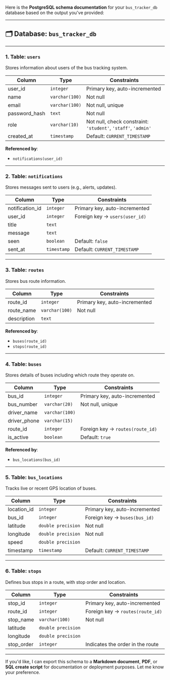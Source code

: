 Here is the **PostgreSQL schema documentation** for your `bus_tracker_db` database based on the output you've provided:

---

## 🗂️ Database: `bus_tracker_db`

---

### 1. **Table: `users`**

Stores information about users of the bus tracking system.

| Column         | Type           | Constraints                                                   |
| -------------- | -------------- | ------------------------------------------------------------- |
| user\_id       | `integer`      | Primary key, auto-incremented                                 |
| name           | `varchar(100)` | Not null                                                      |
| email          | `varchar(100)` | Not null, unique                                              |
| password\_hash | `text`         | Not null                                                      |
| role           | `varchar(10)`  | Not null, check constraint: `'student'`, `'staff'`, `'admin'` |
| created\_at    | `timestamp`    | Default: `CURRENT_TIMESTAMP`                                  |

**Referenced by**:

* `notifications(user_id)`

---

### 2. **Table: `notifications`**

Stores messages sent to users (e.g., alerts, updates).

| Column           | Type        | Constraints                    |
| ---------------- | ----------- | ------------------------------ |
| notification\_id | `integer`   | Primary key, auto-incremented  |
| user\_id         | `integer`   | Foreign key → `users(user_id)` |
| title            | `text`      |                                |
| message          | `text`      |                                |
| seen             | `boolean`   | Default: `false`               |
| sent\_at         | `timestamp` | Default: `CURRENT_TIMESTAMP`   |

---

### 3. **Table: `routes`**

Stores bus route information.

| Column      | Type           | Constraints                   |
| ----------- | -------------- | ----------------------------- |
| route\_id   | `integer`      | Primary key, auto-incremented |
| route\_name | `varchar(100)` | Not null                      |
| description | `text`         |                               |

**Referenced by**:

* `buses(route_id)`
* `stops(route_id)`

---

### 4. **Table: `buses`**

Stores details of buses including which route they operate on.

| Column        | Type           | Constraints                      |
| ------------- | -------------- | -------------------------------- |
| bus\_id       | `integer`      | Primary key, auto-incremented    |
| bus\_number   | `varchar(20)`  | Not null, unique                 |
| driver\_name  | `varchar(100)` |                                  |
| driver\_phone | `varchar(15)`  |                                  |
| route\_id     | `integer`      | Foreign key → `routes(route_id)` |
| is\_active    | `boolean`      | Default: `true`                  |

**Referenced by**:

* `bus_locations(bus_id)`

---

### 5. **Table: `bus_locations`**

Tracks live or recent GPS location of buses.

| Column       | Type               | Constraints                   |
| ------------ | ------------------ | ----------------------------- |
| location\_id | `integer`          | Primary key, auto-incremented |
| bus\_id      | `integer`          | Foreign key → `buses(bus_id)` |
| latitude     | `double precision` | Not null                      |
| longitude    | `double precision` | Not null                      |
| speed        | `double precision` |                               |
| timestamp    | `timestamp`        | Default: `CURRENT_TIMESTAMP`  |

---

### 6. **Table: `stops`**

Defines bus stops in a route, with stop order and location.

| Column      | Type               | Constraints                      |
| ----------- | ------------------ | -------------------------------- |
| stop\_id    | `integer`          | Primary key, auto-incremented    |
| route\_id   | `integer`          | Foreign key → `routes(route_id)` |
| stop\_name  | `varchar(100)`     | Not null                         |
| latitude    | `double precision` |                                  |
| longitude   | `double precision` |                                  |
| stop\_order | `integer`          | Indicates the order in the route |

---

If you'd like, I can export this schema to a **Markdown document**, **PDF**, or **SQL create script** for documentation or deployment purposes. Let me know your preference.
